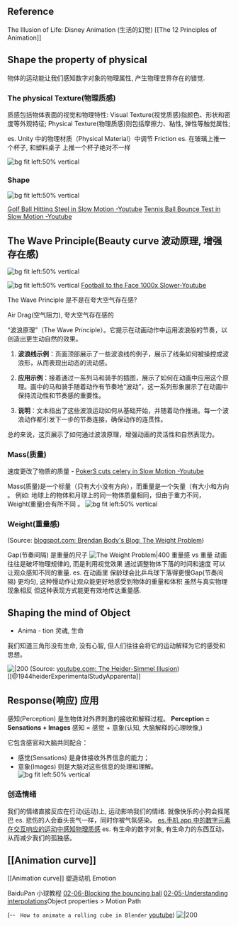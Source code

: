 ## Reference
 The Illusion of Life: Disney Animation (生活的幻觉) 
[[The 12 Principles of Animation]]

## Shape the property of physical  

物体的运动能让我们感知数字对象的物理属性, 产生物理世界存在的错觉.

### The physical Texture(物理质感)

质感包括物体表面的视觉和物理特性:
Visual Texture(视觉质感)指颜色、形状和密度等外观特征;
Physical Texture(物理质感)则包括摩擦力、粘性, 弹性等触觉属性;

es. Unity 中的物理材质（Physical Material）中调节 Friction
es. 在玻璃上推一个杯子,  和塑料桌子 上推一个杯子绝对不一样

![bg fit left:50% vertical](https://i.imgur.com/VJ0Yfkr.gif)


### Shape
![bg fit left:50% vertical](https://i.imgur.com/Mi3nJ9m.webp)

[Golf Ball Hitting Steel in Slow Motion -Youtube](https://www.youtube.com/watch?v=00I2uXDxbaE)
[Tennis Ball Bounce Test  in Slow Motion -Youtube](https://youtu.be/1yT0hxplVBg?t=4)




## The Wave Principle(Beauty curve 波动原理, 增强存在感)


![bg fit left:50% vertical](https://i.imgur.com/41NARFq.webp)

![bg fit left:50% vertical](https://i.imgur.com/aFkKPEw.webp)
[Football to the Face 1000x Slower-Youtube](https://youtu.be/On1CsbTwlDs?t=220)

The Wave Principle 是不是在夸大空气存在感?

Air Drag(空气阻力), 夸大空气存在感的

“波浪原理”（The Wave Principle）。它提示在动画动作中运用波浪般的节奏，以创造出更生动自然的效果。

1. **波浪线示例**：页面顶部展示了一些波浪线的例子，展示了线条如何被操控成波浪形，从而表现出动态的流动感。
    
2. **应用示例**：接着通过一系列马和骑手的插图，展示了如何在动画中应用这个原理。画中的马和骑手随着动作有节奏地“波动”，这一系列形象展示了在动画中保持流动性和节奏感的重要性。
    
3. **说明**：文本指出了这些波浪运动如何从基础开始，并随着动作推进。每一个波浪动作都引发下一步的节奏连接，确保动作的连贯性。
    

总的来说，这页展示了如何通过波浪原理，增强动画的灵活性和自然表现力。


### Mass(质量)
速度更改了物质的质量 - [PokerS cuts celery  in Slow Motion -Youtube](https://youtu.be/zTspzONOomw?t=201)

Mass(质量)是一个标量（只有大小没有方向），而重量是一个矢量（有大小和方向 。
例如: 地球上的物体和月球上的同一物体质量相同，但由于重力不同，Weight(重量)会有所不同 。
![bg fit left:50% vertical](https://i.imgur.com/c7szpgz.webp)


### Weight(重量感)

(Source:  [blogspot.com: Brendan Body's Blog: The Weight Problem](https://brendanbody.blogspot.com/2010/04/weight-problem.html))

Gap(节奏间隔) 是重量的尺子
 ![The Weight Problem|400](http://2.bp.blogspot.com/_qfxf39Lau-4/S71mamAcVRI/AAAAAAAAAR8/GJi-KYGfppw/s400/comp_01.jpg)
重量感 vs 重量
动画往往是破坏物理规律的, 
而是利用视觉效果 通过调整物体下落的时间和速度 可以让观众感知不同的重量.
es. 在动画里 保龄球会比乒乓球下落得更慢Gap(节奏间隔) 更均匀, 这种慢动作让观众能更好地感受到物体的重量和体积 虽然与真实物理现象相反 但这种表现方式能更有效地传达重量感.



## Shaping the mind of Object

- Anima - tion 灵魂, 生命 

我们知道三角形没有生命, 没有心智, 但人们往往会将它的运动解释为它的感受和思想。 

![|200](https://i.ytimg.com/vi/8FIEZXMUM2I/hqdefault.jpg)
(Source:  [youtube.com: The Heider-Simmel Illusion](https://youtu.be/8FIEZXMUM2I?t=1))
[[@1944heiderExperimentalStudyApparenta]]


## Response(响应) 应用



感知(Perception) 是生物体对外界刺激的接收和解释过程。
**Perception = Sensations + Images**
感知 = 感觉 + 意象(认知, 大脑解释的心理映像,)

它包含感官和大脑共同配合：
- 感觉(Sensations) 是身体接收外界信息的能力；
- 意象(Images) 则是大脑对这些信息的处理和理解。
![bg fit left:50% vertical](https://i.imgur.com/mTY6WXz.webp)

### 创造情绪
我们的情绪直接反应在行动(运动)上, 运动影响我们的情绪. 
就像快乐的小狗会摇尾巴
es. 悲伤的人会垂头丧气一样，同时你被气氛感染。
[es.手机 app 中的数字元素在交互响应的运动中感知物理质感](https://babich.biz/content/images/2018/09/1_l2AHcRcm2Knky-IpD0hP4g.gif)
es. 有生命的数字对象, 有生命力的东西互动，从而减少我们的孤独感。




## [[Animation curve]]  
[[Animation curve]]  塑造动机  Emotion



BaiduPan 小球教程
[02-06-Blocking the bouncing ball](https://pan.baidu.com/play/video#/video?path=%2F%E6%88%91%E7%9A%84%E6%95%99%E7%A8%8B%2FBlender%2FAnimation%2FAlive!%20Animation%20course%20in%20Blender%2Fchapter-02%2F02-06-Blocking%20the%20bouncing%20ball.mp4&t=5) [02-05-Understanding interpolations](https://pan.baidu.com/play/video#/video?path=%2F%E6%88%91%E7%9A%84%E6%95%99%E7%A8%8B%2FBlender%2FAnimation%2FAlive!%20Animation%20course%20in%20Blender%2Fchapter-02%2F02-05-Understanding%20interpolations.mp4&t=4)Object properties > Motion Path 

(-- ` How to animate a rolling cube in Blender` [youtube](https://youtu.be/R1_6l9vxyKs?t=7))
![|200](https://i.ytimg.com/vi/R1_6l9vxyKs/hqdefault.jpg)



